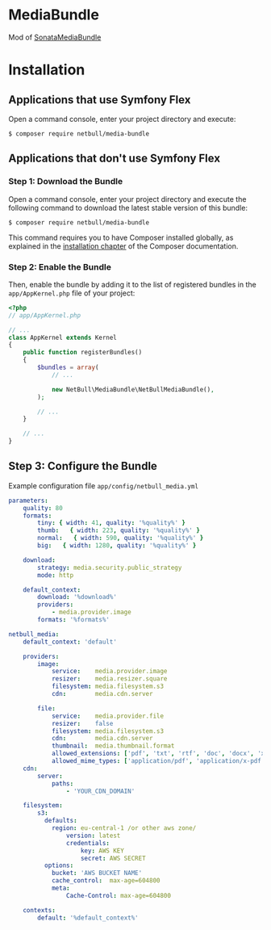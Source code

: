 MediaBundle
==========

Mod of [SonataMediaBundle](https://github.com/sonata-project/SonataMediaBundle)

Installation
============

Applications that use Symfony Flex
----------------------------------

Open a command console, enter your project directory and execute:

```console
$ composer require netbull/media-bundle
```

Applications that don't use Symfony Flex
----------------------------------------

### Step 1: Download the Bundle

Open a command console, enter your project directory and execute the
following command to download the latest stable version of this bundle:

```console
$ composer require netbull/media-bundle
```

This command requires you to have Composer installed globally, as explained
in the [installation chapter](https://getcomposer.org/doc/00-intro.md)
of the Composer documentation.

### Step 2: Enable the Bundle

Then, enable the bundle by adding it to the list of registered bundles
in the `app/AppKernel.php` file of your project:

```php
<?php
// app/AppKernel.php

// ...
class AppKernel extends Kernel
{
    public function registerBundles()
    {
        $bundles = array(
            // ...

            new NetBull\MediaBundle\NetBullMediaBundle(),
        );

        // ...
    }

    // ...
}
```

Step 3: Configure the Bundle
----------------------------
Example configuration file
`app/config/netbull_media.yml`
```yaml
parameters:
    quality: 80
    formats:
        tiny: { width: 41, quality: '%quality%' }
        thumb:   { width: 223, quality: '%quality%' }
        normal:   { width: 590, quality: '%quality%' }
        big:   { width: 1280, quality: '%quality%' }

    download:
        strategy: media.security.public_strategy
        mode: http

    default_context:
        download: '%download%'
        providers:
            - media.provider.image
        formats: '%formats%'

netbull_media:
    default_context: 'default'

    providers:
        image:
            service:    media.provider.image
            resizer:    media.resizer.square
            filesystem: media.filesystem.s3
            cdn:        media.cdn.server

        file:
            service:    media.provider.file
            resizer:    false
            filesystem: media.filesystem.s3
            cdn:        media.cdn.server
            thumbnail:  media.thumbnail.format
            allowed_extensions: ['pdf', 'txt', 'rtf', 'doc', 'docx', 'xls', 'xlsx', 'ppt', 'pttx', 'odt', 'odg', 'odp', 'ods', 'odc', 'odf', 'odb', 'csv', 'xml', 'html']
            allowed_mime_types: ['application/pdf', 'application/x-pdf', 'application/rtf', 'text/html', 'text/rtf', 'text/plain']
    cdn:
        server:
            paths:
                - 'YOUR_CDN_DOMAIN'

    filesystem:
        s3:
          defaults: 
            region: eu-central-1 /or other aws zone/
                version: latest
                credentials:
                    key: AWS KEY
                    secret: AWS SECRET
          options:
            bucket: 'AWS BUCKET NAME'
            cache_control:  max-age=604800
            meta:
                Cache-Control: max-age=604800

    contexts:
        default: '%default_context%'
```
